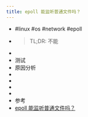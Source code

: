 ```yaml
---
title: epoll 能监听普通文件吗？
---
```

- #linux #os #network #epoll
- > TL;DR: 不能
-
- 测试
- 原因分析
-
-
-
-
- 参考
- [epoll 能监听普通文件吗？](https://mp.weixin.qq.com/s?__biz=MzA3NzYzODg1OA==&mid=2648464855&idx=2&sn=5de11d70ec101c072b7048b90577975e&chksm=87660072b01189646f9c7aeaaad34d2d4dea8389531279c41f21e8e59a753c48264c5cfcc515#rd)
